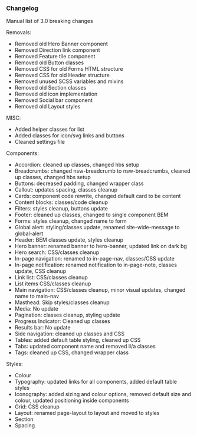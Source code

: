 ### Changelog

Manual list of 3.0 breaking changes

Removals:
- Removed old Hero Banner component
- Removed Direction link component
- Removed Feature tile component
- Removed old Button classes
- Removed CSS for old Forms HTML structure
- Removed CSS for old Header structure
- Removed unused SCSS variables and mixins
- Removed old Section classes
- Removed old icon implementation
- Removed Social bar component
- Removed old Layout styles

MISC:

- Added helper classes for list
- Added classes for icon/svg links and buttons
- Cleaned settings file

Components:
- Accordion: cleaned up classes, changed hbs setup
- Breadcrumbs: changed nsw-breadcrumb to nsw-breadcrumbs, cleaned up classes, changed hbs setup
- Buttons: decreased padding, changed wrapper class
- Callout: updates spacing, classes cleanup
- Cards: component code rewrite, changed default card to be content
- Content blocks: classes/code cleanup
- Filters: styles cleanup, buttons update
- Footer: cleaned up classes, changed to single component BEM
- Forms: styles cleanup, changed name to form
- Global alert: styling/classes update, renamed site-wide-message to global-alert
- Header: BEM classes update, styles cleanup
- Hero banner: renamed banner to hero-banner, updated link on dark bg
- Hero search: CSS/classes cleanup
- In-page navigation: renamed to in-page-nav, classes/CSS update
- In-page notification: renamed notification to in-page-note, classes update, CSS cleanup
- Link list: CSS/classes cleanup
- List items CSS/classes cleanup
- Main navigation: CSS/classes cleanup, minor visual updates, changed name to main-nav
- Masthead: Skip styles/classes cleanup
- Media: No update
- Pagination: classes cleanup, styling update
- Progress Indicator: Cleaned up classes
- Results bar: No update
- Side navigation: cleaned up classes and CSS
- Tables: added default table styling, cleaned up CSS
- Tabs: updated component name and removed li/a classes
- Tags: cleaned up CSS, changed wrapper class

Styles:
- Colour
- Typography: updated links for all components, added default table styles
- Iconography: added sizing and colour options, removed default size and colour, updated positioning inside components
- Grid: CSS cleanup
- Layout: renamed page-layout to layout and moved to styles
- Section
- Spacing
